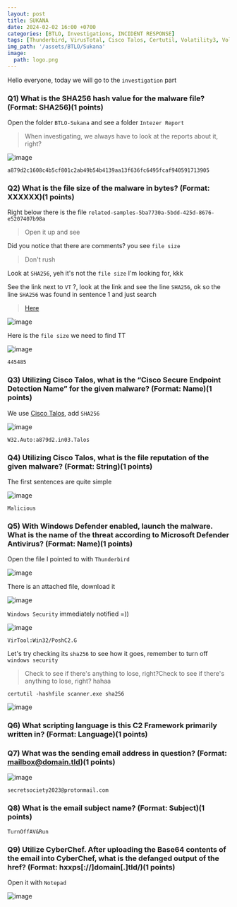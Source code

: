 ```yaml
---
layout: post
title: SUKANA 
date: 2024-02-02 16:00 +0700
categories: [BTLO, Investigations, INCIDENT RESPONSE]
tags: [Thunderbird, VirusTotal, Cisco Talos, Certutil, Volatility3, Volatility Workbench, Autopsy, Wireshark, Timeline Explorer, CyberChef, MFTECmd, Blue Team, btlo]     # TAG names should always be lowercase
img_path: '/assets/BTLO/Sukana'
image: 
  path: logo.png
--- 
```


Hello everyone, today we will go to the `investigation` part

### Q1) What is the SHA256 hash value for the malware file? (Format: SHA256)(1 points)

Open the folder `BTLO-Sukana` and see a folder `Intezer Report` 
> When investigating, we always have to look at the reports about it, right?

![image](https://github.com/zs0b/zs0b.github.io/assets/118095276/5c1fcfb1-94fd-4e0b-8f9b-de776c93fbc2)

`a879d2c1608c4b5cf801c2ab49b54b4139aa13f636fc6495fcaf940591713905` 

### Q2) What is the file size of the malware in bytes? (Format: XXXXXX)(1 points)

Right below there is the file `related-samples-5ba7730a-5bdd-425d-8676-e5207407b98a`
> Open it up and see

Did you notice that there are comments? you see `file size`
> Don't rush

Look at `SHA256`, yeh it's not the `file size` I'm looking for, kkk

See the link next to `VT` ?, look at the link and see the line `SHA256`, ok so the line `SHA256` was found in sentence 1 and just search
> [Here](https://www.virustotal.com/gui/file/a879d2c1608c4b5cf801c2ab49b54b4139aa13f636fc6495fcaf940591713905/details) 

![image](https://github.com/zs0b/zs0b.github.io/assets/118095276/dfd75d5a-42d5-4810-8816-5f10b9822144)

Here is the `file size` we need to find TT

![image](https://github.com/zs0b/zs0b.github.io/assets/118095276/6ee67a3b-b8f7-4319-b47c-1d95b4c73386)

`445485`

### Q3) Utilizing Cisco Talos, what is the “Cisco Secure Endpoint Detection Name” for the given malware? (Format: Name)(1 points)

We use [Cisco Talos](https://www.talosintelligence.com/talos_file_reputation), add `SHA256` 

![image](https://github.com/zs0b/zs0b.github.io/assets/118095276/e9139449-69f6-439b-b1b5-d1f78c189059)

`W32.Auto:a879d2.in03.Talos`

### Q4) Utilizing Cisco Talos, what is the file reputation of the given malware? (Format: String)(1 points)

The first sentences are quite simple

![image](https://github.com/zs0b/zs0b.github.io/assets/118095276/d7804afd-ac6e-4ade-a7e7-603d6cad1647)

`Malicious`

### Q5) With Windows Defender enabled, launch the malware. What is the name of the threat according to Microsoft Defender Antivirus? (Format: Name)(1 points)

Open the file I pointed to with `Thunderbird`

![image](https://github.com/zs0b/zs0b.github.io/assets/118095276/eea9c62c-4e8c-464a-b20e-498cee102396)

There is an attached file, download it

![image](https://github.com/zs0b/zs0b.github.io/assets/118095276/5a43ba59-abff-4548-bf00-b4b459bac059)

`Windows Security` immediately notified =)) 

![image](https://github.com/zs0b/zs0b.github.io/assets/118095276/e55b8db2-9dca-42f9-8c48-3088c7bc7859)

`VirTool:Win32/PoshC2.G` 

Let's try checking its `sha256` to see how it goes, remember to turn off `windows security`
> Check to see if there's anything to lose, right?Check to see if there's anything to lose, right? hahaa

```
certutil -hashfile scanner.exe sha256

```

![image](https://github.com/zs0b/zs0b.github.io/assets/118095276/02a427a5-9694-477d-abd6-e1bffe0ec701)

### Q6) What scripting language is this C2 Framework primarily written in? (Format: Language)(1 points)



### Q7) What was the sending email address in question? (Format: mailbox@domain.tld)(1 points)

![image](https://github.com/zs0b/zs0b.github.io/assets/118095276/98d41a52-ea5b-463a-9da4-7a9afaee8d26)

`secretsociety2023@protonmail.com`

### Q8) What is the email subject name? (Format: Subject)(1 points)

`TurnOffAV&Run`

### Q9) Utilize CyberChef. After uploading the Base64 contents of the email into CyberChef, what is the defanged output of the href? (Format: hxxps[://]domain[.]tld/)(1 points)

Open it with `Notepad`

![image](https://github.com/zs0b/zs0b.github.io/assets/118095276/fce28968-ba9a-44be-9db5-448ddc2f8389)
















